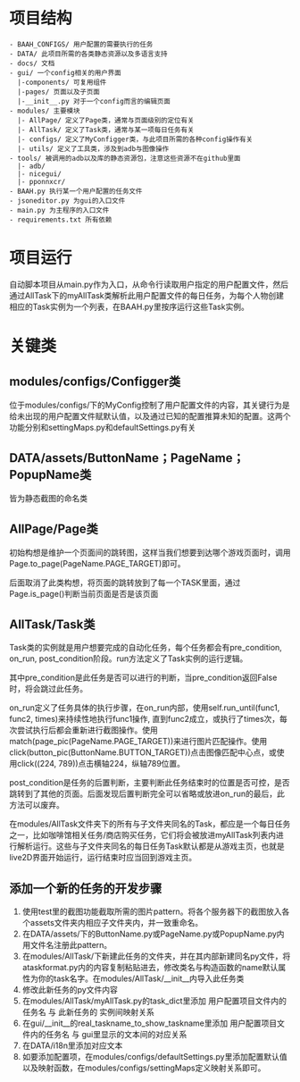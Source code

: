 # 项目结构

```
- BAAH_CONFIGS/ 用户配置的需要执行的任务
- DATA/ 此项目所需的各类静态资源以及多语言支持
- docs/ 文档
- gui/ 一个config相关的用户界面
  |-components/ 可复用组件
  |-pages/ 页面以及子页面
  |-__init__.py 对于一个config而言的编辑页面
- modules/ 主要模块
  |- AllPage/ 定义了Page类，通常与页面级别的定位有关
  |- AllTask/ 定义了Task类，通常与某一项每日任务有关
  |- configs/ 定义了MyConfigger类，与此项目所需的各种config操作有关
  |- utils/ 定义了工具类，涉及到adb与图像操作
- tools/ 被调用的adb以及库的静态资源包，注意这些资源不在github里面
  |- adb/
  |- nicegui/
  |- pponnxcr/
- BAAH.py 执行某一个用户配置的任务文件
- jsoneditor.py 为gui的入口文件
- main.py 为主程序的入口文件
- requirements.txt 所有依赖
```

# 项目运行

自动脚本项目从main.py作为入口，从命令行读取用户指定的用户配置文件，然后通过AllTask下的myAllTask类解析此用户配置文件的每日任务，为每个人物创建相应的Task实例为一个列表，在BAAH.py里按序运行这些Task实例。

# 关键类

## modules/configs/Configger类

位于modules/configs/下的MyConfig控制了用户配置文件的内容，其关键行为是给未出现的用户配置文件赋默认值，以及通过已知的配置推算未知的配置。这两个功能分别和settingMaps.py和defaultSettings.py有关

## DATA/assets/ButtonName；PageName；PopupName类

皆为静态截图的命名类

## AllPage/Page类

初始构想是维护一个页面间的跳转图，这样当我们想要到达哪个游戏页面时，调用Page.to_page(PageName.PAGE_TARGET)即可。

后面取消了此类构想，将页面的跳转放到了每一个TASK里面，通过Page.is_page()判断当前页面是否是该页面

## AllTask/Task类

Task类的实例就是用户想要完成的自动化任务，每个任务都会有pre_condition, on_run, post_condition阶段。run方法定义了Task实例的运行逻辑。

其中pre_condition是此任务是否可以进行的判断，当pre_condition返回False时，将会跳过此任务。

on_run定义了任务具体的执行步骤，在on_run内部，使用self.run_until(func1, func2, times)来持续性地执行func1操作, 直到func2成立，或执行了times次，每次尝试执行后都会重新进行截图操作。使用match(page_pic(PageName.PAGE_TARGET))来进行图片匹配操作。使用click(button_pic(ButtonName.BUTTON_TARGET))点击图像匹配中心点，或使用click((224, 789))点击横轴224，纵轴789位置。

post_condition是任务的后置判断，主要判断此任务结束时的位置是否可控，是否跳转到了其他的页面。后面发现后置判断完全可以省略或放进on_run的最后，此方法可以废弃。

在modules/AllTask文件夹下的所有与子文件夹同名的Task，都应是一个每日任务之一，比如咖啡馆相关任务/商店购买任务，它们将会被放进myAllTask列表内进行解析运行。这些与子文件夹同名的每日任务Task默认都是从游戏主页，也就是live2D界面开始运行，运行结束时应当回到游戏主页。

## 添加一个新的任务的开发步骤

1. 使用test里的截图功能截取所需的图片pattern。将各个服务器下的截图放入各个assets文件夹内相应子文件夹内，并一致重命名。
2. 在DATA/assets/下的ButtonName.py或PageName.py或PopupName.py内用文件名注册此pattern。
3. 在modules/AllTask/下新建此任务的文件夹，并在其内部新建同名py文件，将ataskformat.py内的内容复制粘贴进去，修改类名与构造函数的name默认属性为你的task名字。在modules/AllTask/__init__内导入此任务类
4. 修改此新任务的py文件内容
5. 在modules/AllTask/myAllTask.py的task_dict里添加 用户配置项目文件内的任务名 与 此新任务的 实例间映射关系
6. 在gui/__init__的real_taskname_to_show_taskname里添加 用户配置项目文件内的任务名 与 gui里显示的文本间的对应关系
7. 在DATA/i18n里添加对应文本
8. 如要添加配置项，在modules/configs/defaultSettings.py里添加配置默认值以及映射函数，在modules/configs/settingMaps定义映射关系即可。
